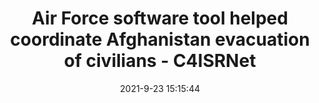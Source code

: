 ---
"title": "Air Force software tool helped coordinate Afghanistan evacuation of civilians - C4ISRNet"
"date": "2021-9-23 15:15:44"
"feed_name": "GOOGLENEWSINDUSTRIAL"
"feed_website": "https://news.google.com/search?q=industrial%2Bincident&hl=en-US&gl=US&ceid=US:en"
"feed_rss": "https://news.google.com/rss/search?q=industrial%2Bincident&hl=en-US&gl=US&ceid=US:en"
"link": "https://www.c4isrnet.com/battlefield-tech/c2-comms/2021/09/23/air-force-software-tool-helped-coordinate-afghanistan-evacuation-of-civilians/"
"file": "_posts/2021-1-1-ce4f5149ae7eb7d4c352099e694f906455dd568c.md"
"accident": "0"
"drilling": "0"
"dead": "0"
"injured": "0"
"where": "unknown site"
"place": "unknown place"
---